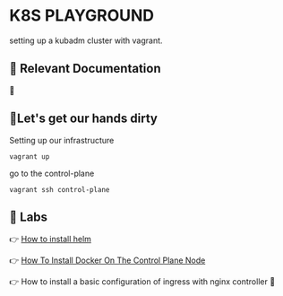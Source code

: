 # K8S PLAYGROUND

setting up a kubadm cluster with vagrant.

## :eyes: Relevant Documentation

:construction:



## :construction_worker:Let's get our hands dirty 

Setting up our infrastructure


```shell
vagrant up
```



go to the control-plane

```shell
vagrant ssh control-plane
```





## :microscope: Labs

:point_right: [How to install helm](../Labs/How_To_install_helm.md)

:point_right: [How To Install Docker On The Control Plane Node](../Labs/How_To_Install_Docker_On_The_Control_Plane_Node.md)

:point_right: How to install a basic configuration of ingress with nginx controller :construction: